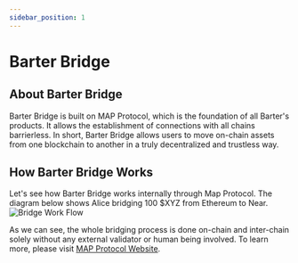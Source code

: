 ```yaml
---
sidebar_position: 1
---
```

# Barter Bridge

## About Barter Bridge
Barter Bridge is built on MAP Protocol, which is the foundation of all Barter's products. It allows the establishment of connections with all chains barrierless. In short, Barter Bridge allows users to move on-chain assets from one blockchain to another in a truly decentralized and trustless way.

## How Barter Bridge Works
Let's see how Barter Bridge works internally through Map Protocol. The diagram below shows Alice bridging 100 $XYZ from Ethereum to Near. 
![Bridge Work Flow](/img/barter/bridge-flow.png "Bridge Work Flow")

As we can see, the whole bridging process is done on-chain and inter-chain solely without any external validator or human being involved. To learn more, please visit [MAP Protocol Website](https://www.maplabs.io).